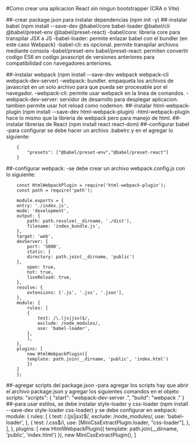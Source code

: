 #Como crear una aplicacion React sin ningun bootstrapper (CRA o Vite)

##-crear package.json para instalar dependencias (npm init -y)
##-instalar babel (npm install --save-dev @babel/core babel-loader @babel/cli @babel/preset-env @babel/preset-react)
    -babel/core: libreria core para transpilar JSX a JS
    -babel-loader: permite enlazar babel con el bundler (en este caso Webpack)
    -babel-cli: es opcional. permite transpilar archivos mediante consola
    -babel/preset-env babel/preset-react: permiten convertir codigo ES6 en codigo javascript de versiones anteriores para compatibilidad con navegadores anteriores.

##-instalar webpack (npm install --save-dev webpack webpack-cli webpack-dev-server)
    -webpack: bundler. empaqueta los archivos de javascript en un solo archivo para que pueda ser procesable por el navegador.
    -webpack-cli: permite usar webpack en la linea de comandos.
    -webpack-dev-server: servidor de desarrollo para desplegar aplicacion. tambien permite usar hot reload como nodemon.
##-instalar html-webpack-plugin (npm install --save-dev html-webpack-plugin)
    -html-webpack-plugin hace lo mismo que la libreria de webpack pero para manejo de html.
##-instalar librerias de React (npm install react react-dom)
##-configurar babel 
    -para configurar se debe hacer un archivo .babelrc y en el agregar lo siguiente:
        
        {
            "presets": ["@babel/preset-env","@babel/preset-react"]
        }

##-configurar webpack:
    -se debe crear un archivo webpack.config.js con lo siguiente:
        
        const HtmlWebpackPlugin = require('html-webpack-plugin');
        const path = require('path');

        module.exports = {
        entry: './index.js',
        mode: 'development',
        output: {
            path: path.resolve(__dirname, './dist'),
            filename: 'index_bundle.js',
        },
        target: 'web',
        devServer: {
            port: '5000',
            static: {
            directory: path.join(__dirname, 'public')
        },
            open: true,
            hot: true,
            liveReload: true,
        },
        resolve: {
            extensions: ['.js', '.jsx', '.json'],
        },
        module: {
            rules: [
            {
                test: /\.(js|jsx)$/, 
                exclude: /node_modules/, 
                use: 'babel-loader', 
            },
            ],
        },
        plugins: [
            new HtmlWebpackPlugin({
            template: path.join(__dirname, 'public', 'index.html')
            })
        ]
        };
        
##-agregar scripts del package.json
    -para agregar los scripts hay que abrir el archivo package.json y agregar los siguientes comandos en el objeto scripts:
        "scripts": {
            "start": "webpack-dev-server .",
            "build": "webpack ."
        }
##-para usar estilos, se debe instalar style-loader y css-loader (npm install --save-dev style-loader css-loader) y se debe configurar en webpack:
    module: {
        rules: [
            {
                test: /\.(js|jsx)$/,
                exclude: /node_modules/,
                use: 'babel-loader',
            },
            {
                test: /\.css$/i,
                use: [MiniCssExtractPlugin.loader, "css-loader"],
            },
        ],
    },
    plugins: [
        new HtmlWebpackPlugin({
            template: path.join(__dirname, 'public', 'index.html')
        }),
        new MiniCssExtractPlugin(),
    ]
